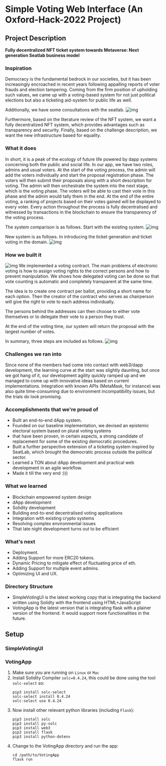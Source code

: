 # Simple Voting Web Interface (An Oxford-Hack-2022 Project)

## Project Description

**Fully decentralized NFT ticket system towards Metaverse: Next generation Seatlab business model**

### Inspiration

Democracy is the fundamental bedrock in our societies, but it has been increasingly encroached in recent years following appalling reports of voter frauds and election tampering. Coming from the firm position of upholding such values, we came up with a voting-based system for not just political elections but also a ticketing aid-system for public life as well.

Additionally, we have some consultations with the seatlab. ![img](https://res.cloudinary.com/devpost/image/fetch/s--DKkdhf8Q--/c_limit,f_auto,fl_lossy,q_auto:eco,w_900/https://tva1.sinaimg.cn/large/e6c9d24egy1gzsamevwzcj216r0u0mzv.jpg)

Furthermore, based on the literature review of the NFT system, we want a fully decentralized NFT system, which provides advantages such as transparency and security. Finally, based on the challenge description, we want the new infrastructure based for equality.

### What it does

In short, it is a peak of the ecology of future life powered by dapp systems concerning both the public and social life. In our app, we have two roles, admins and usual voters. At the start of the voting process, the admin will add the voters individually and start the proposal registration phase. The voters will then submit their proposals along with a short description for voting. The admin will then orchestrate the system into the next stage, which is the voting phase. The voters will be able to cast their vote in this phase and the admin would tally them in the end. At the end of the entire voting, a ranking of projects based on their votes gained will be displayed to every voter. Every action throughout the process is fully decentralised and witnessed by transactions in the blockchain to ensure the transparency of the voting process.

The system comparison is as follows. Start with the existing system. ![img](https://res.cloudinary.com/devpost/image/fetch/s--MmftRIwC--/c_limit,f_auto,fl_lossy,q_auto:eco,w_900/https://tva1.sinaimg.cn/large/e6c9d24egy1gzsamhtn9oj218g0rqmzo.jpg)

New system is as follows. In introducing the ticket generation and ticket voting in the domain. ![img](https://res.cloudinary.com/devpost/image/fetch/s--l2DzuEZC--/c_limit,f_auto,fl_lossy,q_auto:eco,w_900/https://tva1.sinaimg.cn/large/e6c9d24egy1gzsamid28aj218g0n6mzi.jpg)

### How we built it

![img](https://res.cloudinary.com/devpost/image/fetch/s--hiC7AXaq--/c_limit,f_auto,fl_lossy,q_auto:eco,w_900/https://tva1.sinaimg.cn/large/e6c9d24egy1gzsamg33a7j21080u00x4.jpg) We implemented a voting contract. The main problems of electronic voting is how to assign voting rights to the correct persons and how to prevent manipulation. We shows how delegated voting can be done so that vote counting is automatic and completely transparent at the same time.

The idea is to create one contract per ballot, providing a short name for each option. Then the creator of the contract who serves as chairperson will give the right to vote to each address individually.

The persons behind the addresses can then choose to either vote themselves or to delegate their vote to a person they trust.

At the end of the voting time, our system will return the proposal with the largest number of votes.

In summary, three steps are included as follows. ![img](https://res.cloudinary.com/devpost/image/fetch/s--VEY3BRpM--/c_limit,f_auto,fl_lossy,q_auto:eco,w_900/https://tva1.sinaimg.cn/large/e6c9d24egy1gzsamlrk6zj218g0s7di7.jpg)

### Challenges we ran into

Since none of the members had come into contact with web3/dapp development, the learning curve at the start was slightly daunting, but once we got hang of it, our development agility quickly ramped up and we managed to come up with innovative ideas based on current implementations. Integration with known APIs (MetaMask, for instance) was also quite time-consuming due to environment incompatibility issues, but the trials do look promising.

### Accomplishments that we're proud of

- Built an end-to-end dApp system.
- Founded on our baseline implementation, we devised an epistemic electoral system based on plural voting systems
- that have been proven, in certain aspects, a strong candidate of replacement for some of the existing democratic procedures.
- Built a further perspective extension of a ticketing system inspired by SeatLab, which brought the democratic process outside the political sector.
- Learned a TON about dApp development and practical web development in an agile workflow.
- Made it till the very end :)))

### What we learned

- Blockchain empowered system design
- dApp development
- Solidity development
- Building end-to-end decentralised voting applications
- Integration with existing crypto systems
- Resolving complex environmental issues
- That late night development turns out to be efficient

### What's next

- Deployment.
- Adding Support for more ERC20 tokens.
- Dynamic Pricing to mitigate effect of fluctuating price of eth.
- Adding Support for multiple event admins.
- Optimizing UI and UX.

### Directory Structure

- SimpleVotingUI is the latest working copy that is integrating the backend written using Solidty with the frontend using HTML+JavaScript
- VotingApp is the latest version that is integrating flask with a plainer version of the frontend. It would support more functionalities in the future.

## Setup
### SimpleVotingUI

### VotingApp
1. Make sure you are running on `Linux` or `Mac`
2. Install Solidity Compiler `solc=0.4.24`, this could be done using the tool `solc-select` so:
    ```
   pip3 install solc-select
   solc-select install 0.4.24
   solc-select use 0.4.24
   ```
3. Now install other relevant python libraries (including `Flask`):
   ```
   pip3 install solc
   pip3 install py-solc
   pip3 install web3
   pip3 install flask
   pip3 install python-dotenv
   ```
4. Change to the VotingApp directory and run the app:
   ```
   cd /path/to/VotingApp
   flask run
   ```